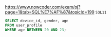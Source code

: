 https://www.nowcoder.com/exam/oj?page=1&tab=SQL%E7%AF%87&topicId=199
`SQL11`

```SQL
SELECT device_id, gender, age 
FROM user_profile
WHERE age BETWEEN 20 AND 23;
```
